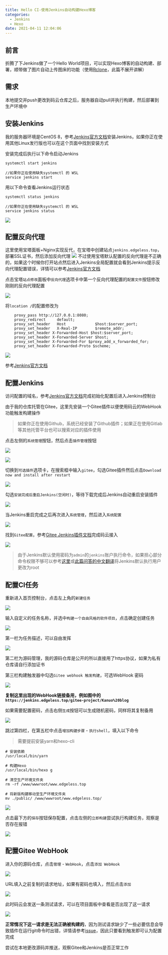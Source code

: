 ```yaml
---
title: Hello CI-使用Jenkins自动构建Hexo博客
categories:
  - Jenkins
  - Hexo
date: 2021-04-11 12:04:06
---
```


## 前言
折腾了下Jenkins做了一个Hello World项目，可以实现Hexo博客的自动构建、部署，顺带做了图片自动上传图床的功能（使用[Rclone](https://rclone.org)，此篇不展开讲解）

## 需求
本地提交并push更改到码云仓库之后，服务器自动pull并执行构建，然后部署到生产环境中

## 安装Jenkins
我的服务器环境是CentOS 8，参考[Jenkins官方文档](https://www.jenkins.io/doc/book/installing/linux/#red-hat-centos)安装Jenkins，如果你正在使用其他Linux发行版也可以在这个页面中找到安装方式

安装完成后执行以下命令启动Jenkins
```
systemctl start jenkins

//如果你正在使用缺失systemctl 的 WSL 
service jenkins start
```
用以下命令查看Jenkins运行状态
```
systemctl status jenkins

//如果你正在使用缺失systemctl 的 WSL 
service jenkins status
```
![](img/121745.jpg)

## 配置反向代理
这里使用宝塔面板+Nginx实现反代，在宝塔中创建站点`jenkins.edgeless.top`，部署SSL证书，然后添加反向代理
![](img/122018.jpg)
不过使用宝塔默认配置的反向代理是不正确的，如果这个时候你打开站点然后进入Jenkins全局配置就会看到Jenkins提示反向代理配置错误，详情可以参考[Jenkins官方文档](https://www.jenkins.io/doc/book/system-administration/reverse-proxy-configuration-troubleshooting/#ji-toolbar)

点击宝塔`站点修改`面板中`反向代理`选项卡中第一个反向代理配置的`配置文件`按钮修改刚刚的反向代理配置

![](img/122513.jpg)

将`location /`的配置修改为
```
    proxy_pass http://127.0.0.1:8080;
	proxy_redirect     default;
    proxy_set_header   Host             $host:$server_port;
    proxy_set_header   X-Real-IP        $remote_addr;
    proxy_set_header X-Forwarded-Host $host:$server_port;
    proxy_set_header X-Forwarded-Server $host;
    proxy_set_header X-Forwarded-For $proxy_add_x_forwarded_for;
    proxy_set_header X-Forwarded-Proto $scheme;
```
![](img/122635.jpg)

参考[Jenkins官方文档](https://www.jenkins.io/doc/book/system-administration/reverse-proxy-configuration-nginx/)

## 配置Jenkins
访问配置的域名，参考[Jenkins官方文档](https://www.jenkins.io/zh/doc/book/installing/#setup-wizard)完成初始化配置后进入Jenkins控制台

由于我的仓库托管在Gitee，这里先安装一个Gitee插件以便使用码云的WebHook功能触发构建操作

>如果你正在使用Github，系统已经安装了Github插件；如果正在使用Gitlab等其他托管平台也可以搜索对应的插件使用

点击左侧的`系统管理`按钮，然后点击`插件管理`按钮

![](img/123755.jpg)

![](img/124104.jpg)

切换到`可选插件`选项卡，在搜索框中输入`gitee`，勾选Gitee插件然后点击`Download now and install after restart`

![](img/124353.jpg)

勾选`安装完成后重启Jenkins(空闲时)`，等待下载完成后Jenkins自动重启安装插件

![](img/124537.jpg)

当Jenkins重启完成之后再次进入`系统管理`，然后进入`系统配置`

![](img/124929.jpg)

找到`Gitee配置`，参考[Gitee Jenkins插件文档](https://gitee.com/help/articles/4193#article-header6)完成码云接入

![](img/125018.jpg)


> 由于Jenkins默认使用密码为`admin`的`jenkins`账户执行命令，如果担心部分命令权限不够可以参考[这里](https://stackoverflow.com/questions/29926773/run-shell-command-in-jenkins-as-root-user)或[此篇问答的中文翻译](https://blog.csdn.net/wzqnls/article/details/78506149)将Jenkins默认执行用户更改为root


## 配置CI任务

重新进入首页控制台，点击左上角的`新建任务`

![](img/23324.jpg)

输入自定义的任务名称，并选中`构建一个自由风格的软件项目`，点击确定创建任务

![](img/123423.jpg)

第一栏为任务描述，可以自由发挥

![](img/125252.jpg)

第二栏为源码管理，我的源码仓库是公开的所以直接用了https协议，如果为私有仓库请自行添加证书

第三栏构建触发器中勾选`Gitee webhook 触发构建`，可选WebHook 密码

![](img/125613.jpg)

**复制这里出现的WebHook链接备用，例如图中的`https://jenkins.edgeless.top/gitee-project/Kanuo%20blog`**

如果需要配置密码，点击右侧`生成`按钮可以生成随机密码，同样将其复制备用

![](img/125756.jpg)

跳过第四栏，在第五栏中点击`增加构建步骤` - `执行shell`，填入以下命令
> 需要提前安装yarn和hexo-cli

```
# 安装依赖
/usr/local/bin/yarn

# 构建Hexo
/usr/local/bin/hexo g

# 清空生产环境文件夹
rm -rf /www/wwwroot/www.edgeless.top

# 将新版构建移动至生产环境文件夹
mv ./public/ /www/wwwroot/www.edgeless.top/
```

![](img/130002.jpg)

点击最下方的`保存`按钮保存配置，点击左侧的`立即构建`尝试执行构建任务，观察是否存在报错

![](img/131107.jpg)

## 配置Gitee WebHook
进入你的源码仓库，点击`管理` - `WebHook`，点击`添加 WebHook`

![](img/131318.jpg)

URL填入之前复制的请求地址，如果有密码也填入，然后点击`添加`

![](img/131843.jpg)

此时码云会发送一条测试请求，可以在项目面板中查看是否出现了这一请求

![](img/132113.jpg)

**正常情况下这一请求是无法正确被构建的**，因为测试请求缺少了一些必要信息会导致插件在运行git命令时出错，详情请参考[issue](https://gitee.com/oschina/Gitee-Jenkins-Plugin/issues/I1G7PK#note_2804941_link)，因此只要看到触发即可认为配置完成

尝试在本地更改源码并推送，观察Gitee和Jenkins是否正常工作